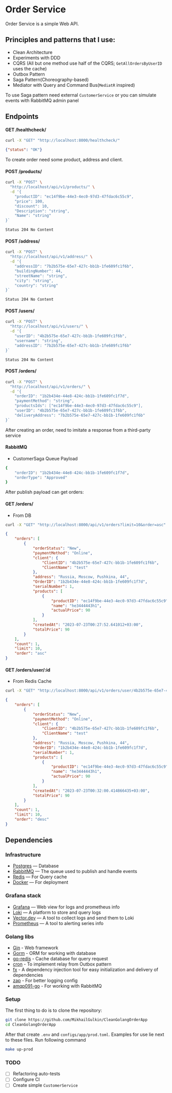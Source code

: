 # Order Service

Order Service is a simple Web API.

## Principles and patterns that I use:

- Clean Architecture
- Experiments with DDD
- CQRS (All but one method use half of the CQRS; `GetAllOrdersByUserID` uses the cache)
- Outbox Pattern
- Saga Pattern(Choreography-based)
- Mediator with Query and Command Bus(`MediatR` inspired)

To use Saga pattern need external `CustomerService` or you can simulate events with RabbitMQ admin panel
## Endpoints
#### GET /healthcheck/
```bash
curl -X "GET" "http://localhost:8000/healthcheck/"
```
```json
{"status": "OK"}
```
To create order need some product, address and client.
#### POST /products/
```bash
curl -X "POST" \
  "http://localhost/api/v1/products/" \
  -d '{
    "productID": "ec14f9be-44e3-4ec0-97d3-47fdac6c55c9",
    "price": 100,
    "discount": 10,
    "Description": "string",
    "Name": "string"
}`
```
`Status 204 No Content`

#### POST /address/
```bash
curl -X "POST" \
  "http://localhost/api/v1/address/" \
  -d '{
    "addressID": "7b2b575e-65e7-427c-bb1b-1fe609fc1f6b",
    "buildingNumber": 44,
    "streetName": "string",
    "city": "string",
    "country": "string"
}`
```
`Status 204 No Content`

#### POST /users/
```bash
curl -X "POST" \
  "http://localhost/api/v1/users/" \
  -d '{
    "userID": "4b2b575e-65e7-427c-bb1b-1fe609fc1f6b",
    "username": "string",
    "addressID": "7b2b575e-65e7-427c-bb1b-1fe609fc1f6b"
}`
```
`Status 204 No Content`

#### POST /orders/
```bash
curl -X "POST" \
  "http://localhost/api/v1/orders/" \
  -d '{
    "orderID": "1b2b434e-44e8-424c-bb1b-1fe609fc1f7d",
    "paymentMethod": "string",
    "productsIds": ["ec14f9be-44e3-4ec0-97d3-47fdac6c55c9"],
    "userID": "4b2b575e-65e7-427c-bb1b-1fe609fc1f6b",
    "deliveryAddress": "7b2b575e-65e7-427c-bb1b-1fe609fc1f6b"
}`
```
After creating an order, need to imitate a response from a third-party service
#### RabbitMQ
- CustomerSaga Queue Payload
```bash
{
    "orderID": "1b2b434e-44e8-424c-bb1b-1fe609fc1f7d",
    "orderType": "Approved"
}
```
After publish payload can get orders:
#### GET /orders/
- From DB
```bash
curl -X "GET" "http://localhost:8000/api/v1/orders?limit=10&order=asc"
```
```json
{
    "orders": [
        {
            "orderStatus": "New",
            "paymentMethod": "Online",
            "client": {
                "ClientID": "4b2b575e-65e7-427c-bb1b-1fe609fc1f6b",
                "ClientName": "test"
            },
            "address": "Russia, Moscow, Pushkina, 44",
            "OrderID": "1b2b434e-44e8-424c-bb1b-1fe609fc1f7d",
            "serialNumber": 1,
            "products": [
                {
                    "productID": "ec14f9be-44e3-4ec0-97d3-47fdac6c55c9",
                    "name": "he3444443h1",
                    "actualPrice": 90
                }
            ],
            "createdAt": "2023-07-23T00:27:52.641012+03:00",
            "totalPrice": 90
        }
    ],
    "count": 1,
    "limit": 10,
    "order": "asc"
}
```

#### GET /orders/user/:id
- From Redis Cache
```bash
curl -X "GET" "http://localhost:8000/api/v1/orders/user/4b2b575e-65e7-427c-bb1b-1fe609fc1f6b?limit=10&order=desc"
```
```json
{
    "orders": [
        {
            "orderStatus": "New",
            "paymentMethod": "Online",
            "client": {
                "ClientID": "4b2b575e-65e7-427c-bb1b-1fe609fc1f6b",
                "ClientName": "test"
            },
            "address": "Russia, Moscow, Pushkina, 44",
            "OrderID": "1b2b434e-44e8-424c-bb1b-1fe609fc1f7d",
            "serialNumber": 1,
            "products": [
                {
                    "productID": "ec14f9be-44e3-4ec0-97d3-47fdac6c55c9",
                    "name": "he3444443h1",
                    "actualPrice": 90
                }
            ],
            "createdAt": "2023-07-23T00:32:00.414866435+03:00",
            "totalPrice": 90
        }
    ],
    "count": 1,
    "limit": 10,
    "order": "desc"
}
```
## Dependencies
### Infrastructure
- [Postgres](https://www.postgresql.org/docs/current/index.html) — Database
- [RabbitMQ](https://www.rabbitmq.com/) — The queue used to publish and handle events
- [Redis](https://redis.io/) — For Query cache
- [Docker](https://docs.docker.com/) — For deployment

### Grafana stack
- [Grafana](https://grafana.com/docs/grafana/latest/) — Web view for logs and prometheus info
- [Loki](https://grafana.com/docs/loki/latest/) — A platform to store and query logs
- [Vector.dev](https://vector.dev) — A tool to collect logs and send them to Loki
- [Prometheus](https://prometheus.io/) — A tool to alerting series info

### Golang libs
- [Gin](https://gin-gonic.com/) - Web framework
- [Gorm](https://gorm.io/index.html) - ORM for working with database 
- [go-redis](https://redis.uptrace.dev/) - Cache database for query request
- [cron](https://github.com/robfig/cron) - To implement relay from Outbox pattern
- [fx](https://uber-go.github.io/fx/) - A dependency injection tool for easy initialization and delivery of dependencies
- [zap](https://pkg.go.dev/go.uber.org/zap) - For better logging config
- [amqp091-go](https://github.com/rabbitmq/amqp091-go) - For working with RabbitMQ

### Setup
The first thing to do is to clone the repository:
```bash
git clone https://github.com/MikhailGulkin/CleanGolangOrderApp
cd CleanGolangOrderApp
```
After that create `.env` and `configs/app/prod.toml`. Examples for use lie next to these files.
Run following command
```bash
make up-prod
```

### TODO
- [ ] Refactoring auto-tests
- [ ] Configure CI
- [ ] Create simple `CustomerService`
